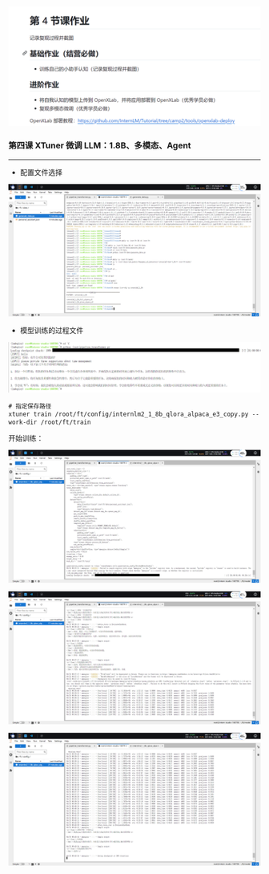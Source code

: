 ![img.png](../images/04_hw.png)

### 第四课 XTuner 微调 LLM：1.8B、多模态、Agent

---


-  配置文件选择

![img.png](../images/04_hw_01.png)


- 模型训练的过程文件

![img.png](../images/04_hw_02.png)

```shell
# 指定保存路径
xtuner train /root/ft/config/internlm2_1_8b_qlora_alpaca_e3_copy.py --work-dir /root/ft/train
```

开始训练：

![img.png](../images/04_hw_03.png)

![img.png](../images/04_hw_04.png)

![img.png](../images/04_hw_05.png)